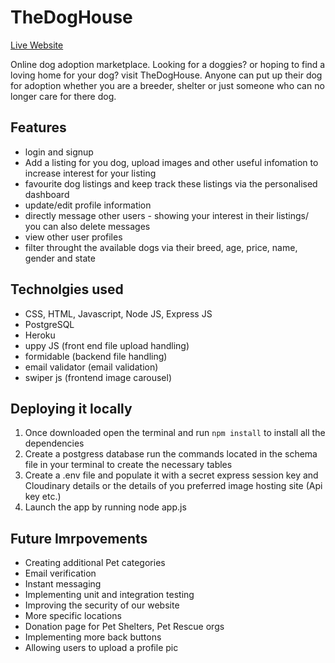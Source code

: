 # TheDogHouse
[Live Website](http://the-dog-house-agll.herokuapp.com/)

Online dog adoption marketplace. Looking for a doggies? or hoping to find a loving home for your dog? visit TheDogHouse. Anyone can put up their dog for adoption whether you are a breeder, shelter or just someone who can no longer care for there dog.

## Features

- login and signup
- Add a listing for you dog, upload images and other useful infomation to increase interest for your listing
- favourite dog listings and keep track these listings via the personalised dashboard 
- update/edit profile information
- directly message other users - showing your interest in their listings/ you can also delete messages
- view other user profiles
- filter throught the available dogs via their breed, age, price, name, gender and state


## Technolgies used
- CSS, HTML, Javascript, Node JS, Express JS
- PostgreSQL
- Heroku
- uppy JS (front end file upload handling)
- formidable (backend file handling)
- email validator (email validation)
- swiper js (frontend image carousel)


## Deploying it locally 

1. Once downloaded open the terminal and run ```npm install``` to install all the dependencies
2. Create a postgress database run the commands located in the schema file in your terminal to create the necessary tables
3. Create a .env file and populate it with a secret express session key and Cloudinary details or the details of you preferred image hosting site (Api key etc.)
4. Launch the app by running node app.js


## Future Imrpovements 
  
- Creating additional Pet categories 
- Email verification
- Instant messaging
- Implementing unit and integration testing
- Improving the security of our website
- More specific locations
- Donation page for Pet Shelters, Pet Rescue orgs
- Implementing more back buttons
- Allowing users to upload a profile pic
